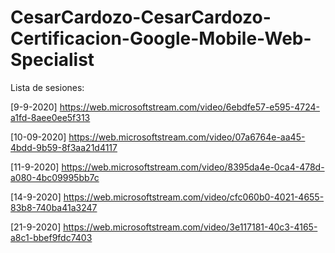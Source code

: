 # CesarCardozo-CesarCardozo-Certificacion-Google-Mobile-Web-Specialist
Lista de sesiones:

[9-9-2020]		https://web.microsoftstream.com/video/6ebdfe57-e595-4724-a1fd-8aee0ee5f313

[10-09-2020]	https://web.microsoftstream.com/video/07a6764e-aa45-4bdd-9b59-8f3aa21d4117

[11-9-2020]		https://web.microsoftstream.com/video/8395da4e-0ca4-478d-a080-4bc09995bb7c

[14-9-2020]		https://web.microsoftstream.com/video/cfc060b0-4021-4655-83b8-740ba41a3247

[21-9-2020]		https://web.microsoftstream.com/video/3e117181-40c3-4165-a8c1-bbef9fdc7403